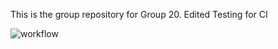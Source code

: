 This is the group repository for Group 20.
Edited
Testing for CI

![workflow](https://github.com/40794441WaiThetPaing/Group-20-/actions/workflows/main.yml/badge.svg)